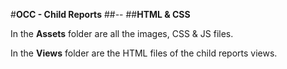 #**OCC - Child Reports**
##--
##**HTML & CSS**

In the **Assets** folder are all the images, CSS & JS files.

In the **Views** folder are the HTML files of the child reports views.
